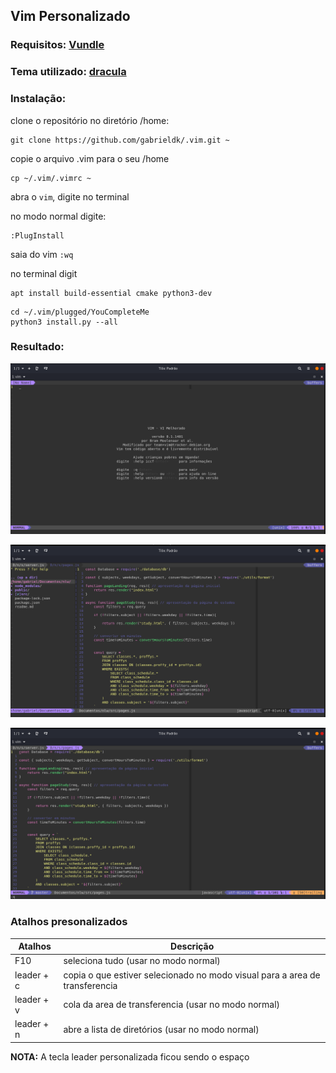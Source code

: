 ## Vim Personalizado

### Requisitos: [Vundle](https://github.com/VundleVim/Vundle.vim)

### Tema utilizado: [dracula](https://draculatheme.com/vim)

### Instalação:

clone o repositório no diretório /home:

```git
git clone https://github.com/gabrieldk/.vim.git ~
```
copie o arquivo .vim para o seu /home

```shellscript
cp ~/.vim/.vimrc ~
```

abra o `vim`, digite no terminal

no modo normal digite:

```vimscript
:PlugInstall
```
saia do vim `:wq`

no terminal digit
```shellscript
apt install build-essential cmake python3-dev
```
```shellscript
cd ~/.vim/plugged/YouCompleteMe
python3 install.py --all
```

### Resultado:

![Tela inicial vim personalizado](img/vim_inicial.png)


![Tela com código](img/vim_src.png)


![Tela com código sem NERDTree](img/vim_src_woutNT.png)


### Atalhos presonalizados


| Atalhos | Descrição |
 -------- | ---------
 F10 | seleciona tudo (usar no modo normal)
 leader + c | copia o que estiver selecionado no modo visual para a area de transferencia 
 leader + v | cola da area de transferencia (usar no modo normal) 
 leader + n | abre a lista de diretórios (usar no modo normal) 

**NOTA:** A tecla leader personalizada ficou sendo o espaço
